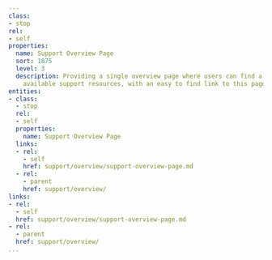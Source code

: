 ```yaml
---
class:
- stop
rel:
- self
properties:
  name: Support Overview Page
  sort: 1875
  level: 3
  description: Providing a single overview page where users can find a listing of
    available support resources, with an easy to find link to this page.
entities:
- class:
  - stop
  rel:
  - self
  properties:
    name: Support Overview Page
  links:
  - rel:
    - self
    href: support/overview/support-overview-page.md
  - rel:
    - parent
    href: support/overview/
links:
- rel:
  - self
  href: support/overview/support-overview-page.md
- rel:
  - parent
  href: support/overview/
...
```

